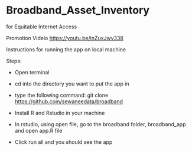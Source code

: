 # Broadband_Asset_Inventory
for Equitable Internet Access

Promotion Videio
https://youtu.be/inZuxJwv338


Instructions for running the app on local machine

Steps:
- Open terminal
- cd into the directory you want to put the app in
- type the following command: git clone https://github.com/sewaneedata/broadband

- Install R and Rstudio in your machine
- In rstudio, using open file, go to the broadband folder, broadband_app and open app.R file
- Click run all and you should see the app
